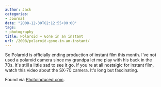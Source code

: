 ```yaml
---
author: Jack
categories:
- Journal
date: "2008-12-30T02:12:55+00:00"
tags:
- photography
title: Polaroid – Gone in an instant
url: /2008/polaroid-gone-in-an-instant/
---
```


So Polaroid is officially ending production of instant film this month. I've not used a polaroid camera since my grandpa let me play with his back in the 70s. It's still a little sad to see it go. If you're at all nostalgic for instant film, watch this video about the SX-70 camera. It's long but fascinating.



Found via [Photoinduced.com][1].

 [1]: http://www.photoinduced.com/1206/the-king-is-dead-long-live-the-king-instantly/